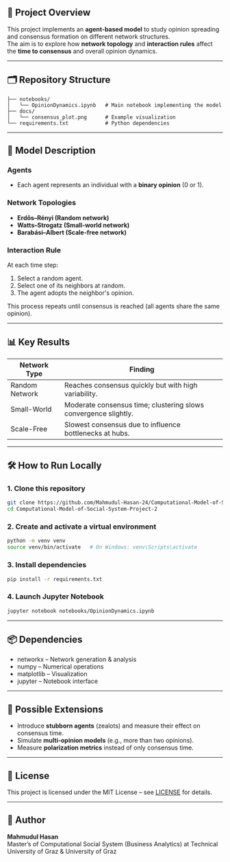 

## 📌 Project Overview
This project implements an **agent-based model** to study opinion spreading and consensus formation on different network structures.  
The aim is to explore how **network topology** and **interaction rules** affect the **time to consensus** and overall opinion dynamics.

---

## 🗂 Repository Structure
```
├── notebooks/
│   └── OpinionDynamics.ipynb   # Main notebook implementing the model
├── docs/
│   └── consensus_plot.png      # Example visualization
└── requirements.txt            # Python dependencies
```

---

## 🧠 Model Description

### Agents
- Each agent represents an individual with a **binary opinion** (0 or 1).

### Network Topologies
- **Erdős–Rényi (Random network)**
- **Watts–Strogatz (Small-world network)**
- **Barabási–Albert (Scale-free network)**

### Interaction Rule
At each time step:
1. Select a random agent.
2. Select one of its neighbors at random.
3. The agent adopts the neighbor's opinion.

This process repeats until consensus is reached (all agents share the same opinion).

---

## 📊 Key Results
| Network Type       | Finding |
|-------------------|--------|
| Random Network    | Reaches consensus quickly but with high variability. |
| Small-World       | Moderate consensus time; clustering slows convergence slightly. |
| Scale-Free        | Slowest consensus due to influence bottlenecks at hubs. |

---



## 🛠 How to Run Locally

### 1. Clone this repository
```bash
git clone https://github.com/Mahmudul-Hasan-24/Computational-Model-of-Social-System-Project-2.git
cd Computational-Model-of-Social-System-Project-2
```

### 2. Create and activate a virtual environment
```bash
python -m venv venv
source venv/bin/activate   # On Windows: venv\Scripts\activate
```

### 3. Install dependencies
```bash
pip install -r requirements.txt
```

### 4. Launch Jupyter Notebook
```bash
jupyter notebook notebooks/OpinionDynamics.ipynb
```

---

## 📦 Dependencies
- networkx – Network generation & analysis  
- numpy – Numerical operations  
- matplotlib – Visualization  
- jupyter – Notebook interface  

---

## 🚀 Possible Extensions
- Introduce **stubborn agents** (zealots) and measure their effect on consensus time.
- Simulate **multi-opinion models** (e.g., more than two opinions).
- Measure **polarization metrics** instead of only consensus time.

---

## 📜 License
This project is licensed under the MIT License – see [LICENSE](LICENSE) for details.

---

## 👤 Author
**Mahmudul Hasan**  
Master’s of Computational Social System (Business Analytics) at Technical University of Graz & University of Graz 
